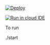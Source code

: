 [![Deploy](https://www.herokucdn.com/deploy/button.png)](https://heroku.com/deploy)


[![Run in cloud IDE](https://s.dou.ua/CACHE/images/img/static/companies/BlueCodenvyLogo/20afa945d1d0e917151cc8fa6f1cc126.png)](https://beta.codenvy.com/f?name=spring-ecommerce&user=babkamen) 


To run 

./start
